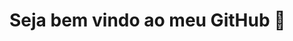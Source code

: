 # Seja bem vindo ao meu GitHub 👋
<br>
<a href="https://github-readme-stats.vercel.app/api/top-langs/?username=Teaguinho-feiu&amp;show_icons=true&amp;layout=compact&amp;theme=tokyonight" rel="nofollow">


<!--
**Teaguinho-feiu/Teaguinho-feiu** is a ✨ _special_ ✨ repository because its `README.md` (this file) appears on your GitHub profile.

Here are some ideas to get you started:

- 🔭 I’m currently working on ...
- 🌱 I’m currently learning ...
- 👯 I’m looking to collaborate on ...
- 🤔 I’m looking for help with ...
- 💬 Ask me about ...
- 📫 How to reach me: ...
- 😄 Pronouns: ...
- ⚡ Fun fact: ...
-->
